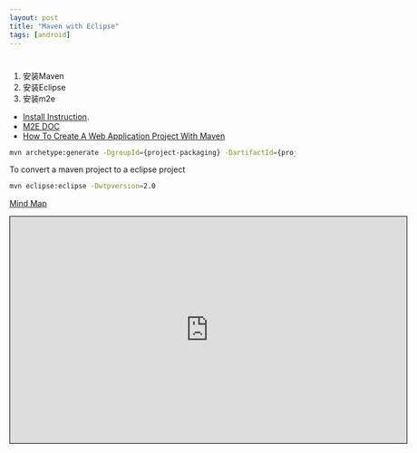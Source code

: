```yaml
---
layout: post
title: "Maven with Eclipse"
tags: [android]
---
```

#
1. 安装Maven
2. 安装Eclipse
3. 安装m2e
* [Install Instruction](http://www.eclipse.org/m2e/download/).
* [M2E DOC](http://wiki.eclipse.org/Maven_Integration)
* [How To Create A Web Application Project With Maven](http://www.mkyong.com/maven/how-to-create-a-web-application-project-with-maven/)


```bash
mvn archetype:generate -DgroupId={project-packaging} -DartifactId={project-name} -DarchetypeArtifactId=maven-archetype-webapp -DinteractiveMode=false
```
To convert a maven project to a eclipse project
```bash
mvn eclipse:eclipse -Dwtpversion=2.0
```




 
<div class="mindmap">
  <p class="heading">
    <a href="http://app.wisemapping.com/c/maps/108563/public">Mind Map</a>
  </p>
  <div class="content">
    <iframe style="width:700px;height:400px;border: 1px solid black" src="http://app.wisemapping.com/c/maps/108563/embed?zoom=1"> </iframe>
  </div>
</div>

